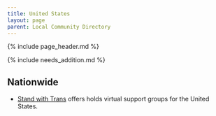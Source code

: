 ```yaml
---
title: United States
layout: page
parent: Local Community Directory
---
```

{% include page_header.md %}

{% include needs_addition.md %}

## Nationwide
* [Stand with Trans](https://standwithtrans.org/support-groups/) offers holds virtual support groups for the United States.
